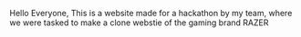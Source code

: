 Hello Everyone, 
This is a website made for a hackathon by my team, where we were tasked to make a clone webstie of the gaming brand RAZER

